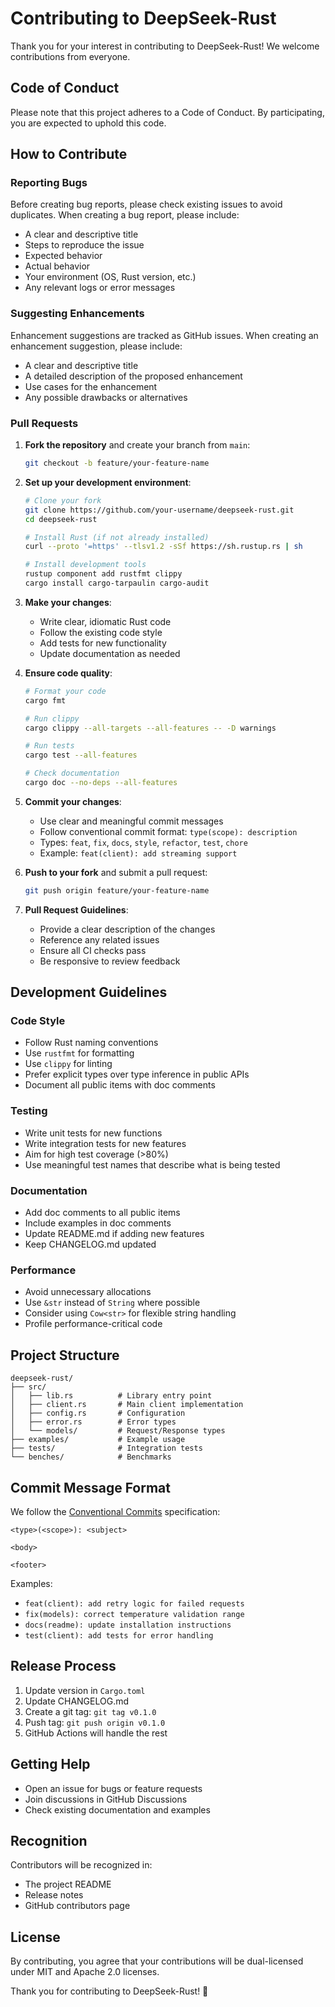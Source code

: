 # Contributing to DeepSeek-Rust

Thank you for your interest in contributing to DeepSeek-Rust! We welcome contributions from everyone.

## Code of Conduct

Please note that this project adheres to a Code of Conduct. By participating, you are expected to uphold this code.

## How to Contribute

### Reporting Bugs

Before creating bug reports, please check existing issues to avoid duplicates. When creating a bug report, please include:

- A clear and descriptive title
- Steps to reproduce the issue
- Expected behavior
- Actual behavior
- Your environment (OS, Rust version, etc.)
- Any relevant logs or error messages

### Suggesting Enhancements

Enhancement suggestions are tracked as GitHub issues. When creating an enhancement suggestion, please include:

- A clear and descriptive title
- A detailed description of the proposed enhancement
- Use cases for the enhancement
- Any possible drawbacks or alternatives

### Pull Requests

1. **Fork the repository** and create your branch from `main`:
   ```bash
   git checkout -b feature/your-feature-name
   ```

2. **Set up your development environment**:
   ```bash
   # Clone your fork
   git clone https://github.com/your-username/deepseek-rust.git
   cd deepseek-rust
   
   # Install Rust (if not already installed)
   curl --proto '=https' --tlsv1.2 -sSf https://sh.rustup.rs | sh
   
   # Install development tools
   rustup component add rustfmt clippy
   cargo install cargo-tarpaulin cargo-audit
   ```

3. **Make your changes**:
   - Write clear, idiomatic Rust code
   - Follow the existing code style
   - Add tests for new functionality
   - Update documentation as needed

4. **Ensure code quality**:
   ```bash
   # Format your code
   cargo fmt
   
   # Run clippy
   cargo clippy --all-targets --all-features -- -D warnings
   
   # Run tests
   cargo test --all-features
   
   # Check documentation
   cargo doc --no-deps --all-features
   ```

5. **Commit your changes**:
   - Use clear and meaningful commit messages
   - Follow conventional commit format: `type(scope): description`
   - Types: `feat`, `fix`, `docs`, `style`, `refactor`, `test`, `chore`
   - Example: `feat(client): add streaming support`

6. **Push to your fork** and submit a pull request:
   ```bash
   git push origin feature/your-feature-name
   ```

7. **Pull Request Guidelines**:
   - Provide a clear description of the changes
   - Reference any related issues
   - Ensure all CI checks pass
   - Be responsive to review feedback

## Development Guidelines

### Code Style

- Follow Rust naming conventions
- Use `rustfmt` for formatting
- Use `clippy` for linting
- Prefer explicit types over type inference in public APIs
- Document all public items with doc comments

### Testing

- Write unit tests for new functions
- Write integration tests for new features
- Aim for high test coverage (>80%)
- Use meaningful test names that describe what is being tested

### Documentation

- Add doc comments to all public items
- Include examples in doc comments
- Update README.md if adding new features
- Keep CHANGELOG.md updated

### Performance

- Avoid unnecessary allocations
- Use `&str` instead of `String` where possible
- Consider using `Cow<str>` for flexible string handling
- Profile performance-critical code

## Project Structure

```
deepseek-rust/
├── src/
│   ├── lib.rs          # Library entry point
│   ├── client.rs       # Main client implementation
│   ├── config.rs       # Configuration
│   ├── error.rs        # Error types
│   └── models/         # Request/Response types
├── examples/           # Example usage
├── tests/              # Integration tests
└── benches/            # Benchmarks
```

## Commit Message Format

We follow the [Conventional Commits](https://www.conventionalcommits.org/) specification:

```
<type>(<scope>): <subject>

<body>

<footer>
```

Examples:
- `feat(client): add retry logic for failed requests`
- `fix(models): correct temperature validation range`
- `docs(readme): update installation instructions`
- `test(client): add tests for error handling`

## Release Process

1. Update version in `Cargo.toml`
2. Update CHANGELOG.md
3. Create a git tag: `git tag v0.1.0`
4. Push tag: `git push origin v0.1.0`
5. GitHub Actions will handle the rest

## Getting Help

- Open an issue for bugs or feature requests
- Join discussions in GitHub Discussions
- Check existing documentation and examples

## Recognition

Contributors will be recognized in:
- The project README
- Release notes
- GitHub contributors page

## License

By contributing, you agree that your contributions will be dual-licensed under MIT and Apache 2.0 licenses.

Thank you for contributing to DeepSeek-Rust! 🦀